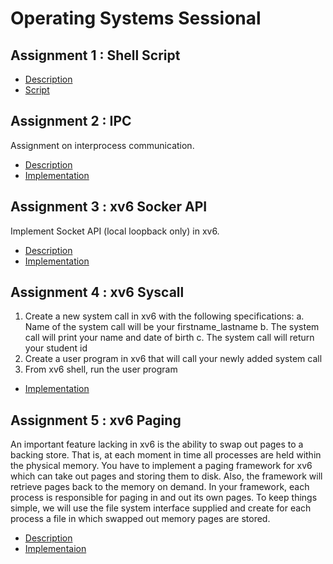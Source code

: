 # Operating Systems Sessional

## Assignment 1 : Shell Script

- [Description](Assignment%201/Assignement1%20Updated.docx)
- [Script](Shell%20Script/1505057.sh)

## Assignment 2 : IPC

Assignment on interprocess communication.

- [Description](IPC/IPC%20Offline.pdf)
- [Implementation](IPC/procon.cpp)

## Assignment 3 : xv6 Socker API

Implement Socket API (local loopback only) in xv6.

- [Description](xv6%20Socket%20API/Implement%20Socket%20API%20(local%20loopback%20only)%20in%20xv6.txt)
- [Implementation](xv6%20Socket%20API/patch_xv6_Socket_1505057)

## Assignment 4 : xv6 Syscall

1. Create a new system call in xv6 with the following specifications:
    a. Name of the system call will be your firstname_lastname
    b. The system call will print your name and date of birth
    c. The system call will return your student id
2. Create a user program in xv6 that will call your newly added system call
3. From xv6 shell, run the user program
  
- [Implementation](xv6%20SysCall/1505057/)

## Assignment 5 : xv6 Paging

An important feature lacking in xv6 is the ability to swap out pages to a backing store. That is, at each
moment in time all processes are held within the physical memory. You have to implement a paging
framework for xv6 which can take out pages and storing them to disk. Also, the framework will retrieve
pages back to the memory on demand. In your framework, each process is responsible for paging in and
out its own pages. To keep things simple, we will use the file system interface supplied and create for each
process a file in which swapped out memory pages are stored.

- [Description](xv6%20Paging/xv6-assignment-3/xv6-assignment-3.pdf)
- [Implementaion](xv6%20Paging/patch_xv6_Paging_1505057)